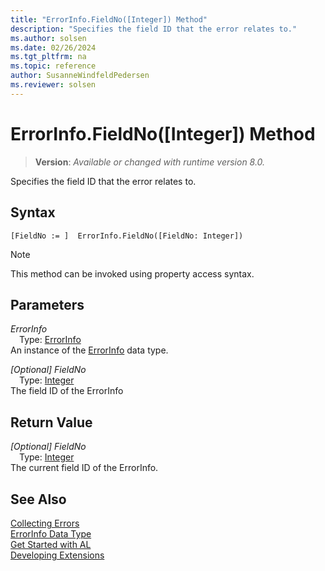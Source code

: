 ```yaml
---
title: "ErrorInfo.FieldNo([Integer]) Method"
description: "Specifies the field ID that the error relates to."
ms.author: solsen
ms.date: 02/26/2024
ms.tgt_pltfrm: na
ms.topic: reference
author: SusanneWindfeldPedersen
ms.reviewer: solsen
---
```

[//]: # (START>DO_NOT_EDIT)
[//]: # (IMPORTANT:Do not edit any of the content between here and the END>DO_NOT_EDIT.)
[//]: # (Any modifications should be made in the .xml files in the ModernDev repo.)
# ErrorInfo.FieldNo([Integer]) Method
> **Version**: _Available or changed with runtime version 8.0._

Specifies the field ID that the error relates to.


## Syntax
```AL
[FieldNo := ]  ErrorInfo.FieldNo([FieldNo: Integer])
```
> [!NOTE]
> This method can be invoked using property access syntax.
## Parameters
*ErrorInfo*  
&emsp;Type: [ErrorInfo](errorinfo-data-type.md)  
An instance of the [ErrorInfo](errorinfo-data-type.md) data type.  

*[Optional] FieldNo*  
&emsp;Type: [Integer](../integer/integer-data-type.md)  
The field ID of the ErrorInfo  


## Return Value
*[Optional] FieldNo*  
&emsp;Type: [Integer](../integer/integer-data-type.md)  
The current field ID of the ErrorInfo.


[//]: # (IMPORTANT: END>DO_NOT_EDIT)
## See Also

[Collecting Errors](../../devenv-error-collection.md)  
[ErrorInfo Data Type](errorinfo-data-type.md)  
[Get Started with AL](../../devenv-get-started.md)  
[Developing Extensions](../../devenv-dev-overview.md)